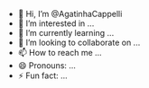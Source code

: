 - 👋 Hi, I’m @AgatinhaCappelli
- 👀 I’m interested in ...
- 🌱 I’m currently learning ...
- 💞️ I’m looking to collaborate on ...
- 📫 How to reach me ...
- 😄 Pronouns: ...
- ⚡ Fun fact: ...

<!---
AgatinhaCappelli/AgatinhaCappelli is a ✨ special ✨ repository because its `README.md` (this file) appears on your GitHub profile.
You can click the Preview link to take a look at your changes.
--->
